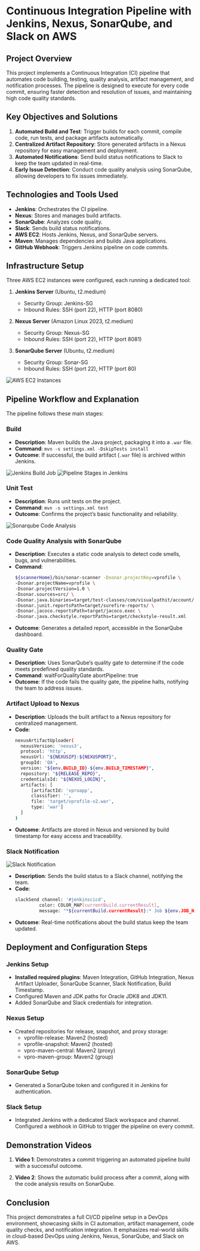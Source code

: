 # Continuous Integration Pipeline with Jenkins, Nexus, SonarQube, and Slack on AWS

## Project Overview
This project implements a Continuous Integration (CI) pipeline that automates code building, testing, quality analysis, artifact management, and notification processes. The pipeline is designed to execute for every code commit, ensuring faster detection and resolution of issues, and maintaining high code quality standards.

## Key Objectives and Solutions
1. **Automated Build and Test**: Trigger builds for each commit, compile code, run tests, and package artifacts automatically.
2. **Centralized Artifact Repository**: Store generated artifacts in a Nexus repository for easy management and deployment.
3. **Automated Notifications**: Send build status notifications to Slack to keep the team updated in real-time.
4. **Early Issue Detection**: Conduct code quality analysis using SonarQube, allowing developers to fix issues immediately.

## Technologies and Tools Used
- **Jenkins**: Orchestrates the CI pipeline.
- **Nexus**: Stores and manages build artifacts.
- **SonarQube**: Analyzes code quality.
- **Slack**: Sends build status notifications.
- **AWS EC2**: Hosts Jenkins, Nexus, and SonarQube servers.
- **Maven**: Manages dependencies and builds Java applications.
- **GitHub Webhook**: Triggers Jenkins pipeline on code commits.

## Infrastructure Setup
Three AWS EC2 instances were configured, each running a dedicated tool:

1. **Jenkins Server** (Ubuntu, t2.medium)
   - Security Group: Jenkins-SG
   - Inbound Rules: SSH (port 22), HTTP (port 8080)

2. **Nexus Server** (Amazon Linux 2023, t2.medium)
   - Security Group: Nexus-SG
   - Inbound Rules: SSH (port 22), HTTP (port 8081)

3. **SonarQube Server** (Ubuntu, t2.medium)
   - Security Group: Sonar-SG
   - Inbound Rules: SSH (port 22), HTTP (port 80)

![AWS EC2 Instances](images/ec2%20instances.png)

## Pipeline Workflow and Explanation

The pipeline follows these main stages:

### Build
- **Description**: Maven builds the Java project, packaging it into a `.war` file.
- **Command**: `mvn -s settings.xml -DskipTests install`
- **Outcome**: If successful, the build artifact (`.war` file) is archived within Jenkins.

![Jenkins Build Job](images/build%20job%20page.png)
![Pipeline Stages in Jenkins](images/pipeline%20stages.png)

### Unit Test
- **Description**: Runs unit tests on the project.
- **Command**: `mvn -s settings.xml test`
- **Outcome**: Confirms the project’s basic functionality and reliability.

![Sonarqube Code Analysis](images/code%20analysis.png)
### Code Quality Analysis with SonarQube
- **Description**: Executes a static code analysis to detect code smells, bugs, and vulnerabilities.
- **Command**:
  ```sh
  ${scannerHome}/bin/sonar-scanner -Dsonar.projectKey=vprofile \
  -Dsonar.projectName=vprofile \
  -Dsonar.projectVersion=1.0 \
  -Dsonar.sources=src/ \
  -Dsonar.java.binaries=target/test-classes/com/visualpathit/account/controllerTest/ \
  -Dsonar.junit.reportsPath=target/surefire-reports/ \
  -Dsonar.jacoco.reportsPath=target/jacoco.exec \
  -Dsonar.java.checkstyle.reportPaths=target/checkstyle-result.xml


- **Outcome**: Generates a detailed report, accessible in the SonarQube dashboard.

### Quality Gate
- **Description**: Uses SonarQube’s quality gate to determine if the code meets predefined quality standards.
- **Command**: waitForQualityGate abortPipeline: true
- **Outcome**: If the code fails the quality gate, the pipeline halts, notifying the team to address issues.

### Artifact Upload to Nexus
- **Description**: Uploads the built artifact to a Nexus repository for centralized management.
- **Code**:
  ```sh
  nexusArtifactUploader(
    nexusVersion: 'nexus3',
    protocol: 'http',
    nexusUrl: "${NEXUSIP}:${NEXUSPORT}",
    groupId: 'QA',
    version: "${env.BUILD_ID}-${env.BUILD_TIMESTAMP}",
    repository: "${RELEASE_REPO}",
    credentialsId: "${NEXUS_LOGIN}",
    artifacts: [
        [artifactId: 'vproapp',
        classifier: '',
        file: 'target/vprofile-v2.war',
        type: 'war']
    ]
  )

- **Outcome**: Artifacts are stored in Nexus and versioned by build timestamp for easy access and traceability.

### Slack Notification
![Slack Notification](images/slack%20notification.png)

- **Description**: Sends the build status to a Slack channel, notifying the team.
- **Code**:
  ```sh
  slackSend channel: '#jenkinscicd',
           color: COLOR_MAP[currentBuild.currentResult],
           message: "*${currentBuild.currentResult}:* Job ${env.JOB_NAME} build ${env.BUILD_NUMBER} \n More info at: ${env.BUILD_URL}"

- **Outcome**: Real-time notifications about the build status keep the team updated.

## Deployment and Configuration Steps
### Jenkins Setup

- **Installed required plugins**: Maven Integration, GitHub Integration, Nexus Artifact Uploader, SonarQube Scanner, Slack Notification, Build Timestamp.
- Configured Maven and JDK paths for Oracle JDK8 and JDK11.
- Added SonarQube and Slack credentials for integration.

### Nexus Setup

- Created repositories for release, snapshot, and proxy storage:
    - vprofile-release: Maven2 (hosted)
    - vprofile-snapshot: Maven2 (hosted)
    - vpro-maven-central: Maven2 (proxy)
    - vpro-maven-group: Maven2 (group)

### SonarQube Setup

- Generated a SonarQube token and configured it in Jenkins for authentication.

### Slack Setup

- Integrated Jenkins with a dedicated Slack workspace and channel.
    Configured a webhook in GitHub to trigger the pipeline on every commit.

## Demonstration Videos

1. **Video 1**: Demonstrates a commit triggering an automated pipeline build with a successful outcome.

2. **Video 2**: Shows the automatic build process after a commit, along with the code analysis results on SonarQube.

## Conclusion

This project demonstrates a full CI/CD pipeline setup in a DevOps environment, showcasing skills in CI automation, artifact management, code quality checks, and notification integration. It emphasizes real-world skills in cloud-based DevOps using Jenkins, Nexus, SonarQube, and Slack on AWS.